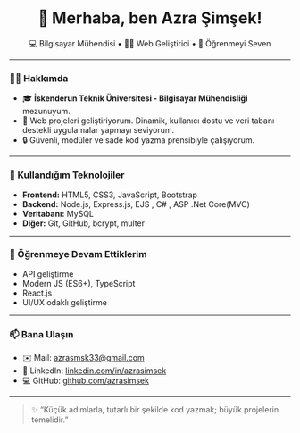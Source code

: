 <h1 align="center">👋 Merhaba, ben Azra Şimşek!</h1>

<p align="center">
  💻 Bilgisayar Mühendisi • 👩‍💻 Web Geliştirici • 🌱 Öğrenmeyi Seven
</p>

---

### 🧑‍💻 Hakkımda

- 🎓 **İskenderun Teknik Üniversitesi - Bilgisayar Mühendisliği** mezunuyum.  
- 🌟 Web projeleri geliştiriyorum. Dinamik, kullanıcı dostu ve veri tabanı destekli uygulamalar yapmayı seviyorum.  
- 🔒 Güvenli, modüler ve sade kod yazma prensibiyle çalışıyorum.

---

### 🚀 Kullandığım Teknolojiler

- **Frontend:** HTML5, CSS3, JavaScript, Bootstrap  
- **Backend:** Node.js, Express.js, EJS , C# , ASP .Net Core(MVC) 
- **Veritabanı:** MySQL  
- **Diğer:** Git, GitHub, bcrypt, multer

---

### 🧠 Öğrenmeye Devam Ettiklerim

- API geliştirme  
- Modern JS (ES6+), TypeScript
- React.js
- UI/UX odaklı geliştirme

---

### 📫 Bana Ulaşın

- ✉️ Mail: azrasmsk33@gmail.com 
- 💼 LinkedIn: [linkedin.com/in/azrasimsek]([https://linkedin.com/in/azrasimsek](https://www.linkedin.com/in/azra-%C5%9Fim%C5%9Fek/))  
- 💻 GitHub: [github.com/azrasimsek](https://github.com/azrasimsek)

---

> ✨ “Küçük adımlarla, tutarlı bir şekilde kod yazmak; büyük projelerin temelidir.”
